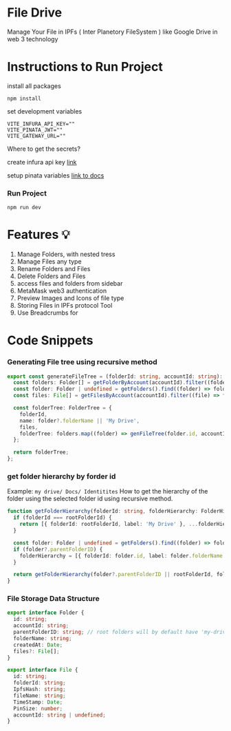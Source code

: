 # File Drive

Manage Your File in IPFs ( Inter Planetory FileSystem ) like Google Drive in web 3 technology

# Instructions to Run Project

install all packages

```
npm install
```

set development variables

```
VITE_INFURA_API_KEY=""
VITE_PINATA_JWT=""
VITE_GATEWAY_URL=""
```

Where to get the secrets?

create infura api key [link](https://docs.infura.io/dashboard/create-api)

setup pinata variables [link to docs](https://docs.pinata.cloud/quickstart/react#create-an-api-key-and-get-gateway-url)

### Run Project

```
npm run dev
```

# Features 💡

1. Manage Folders, with nested tress
2. Manage Files any type
3. Rename Folders and Files
4. Delete Folders and Files
5. access files and folders from sidebar
6. MetaMask web3 authentication
7. Preview Images and Icons of file type
8. Storing Files in IPFs protocol Tool
9. Use Breadcrumbs for

# Code Snippets

### Generating File tree using recursive method

```ts
export const generateFileTree = (folderId: string, accountId: string): FolderTree => {
  const folders: Folder[] = getFolderByAccount(accountId).filter((folder) => folder.parentFolderID === folderId);
  const folder: Folder | undefined = getFolders().find((folder) => folder.id === folderId);
  const files: File[] = getFilesByAccount(accountId).filter((file) => file.folderId === folderId);

  const folderTree: FolderTree = {
    folderId,
    name: folder?.folderName || 'My Drive',
    files,
    folderTree: folders.map((folder) => genFileTree(folder.id, accountId)),
  };

  return folderTree;
};
```

### get folder hierarchy by forder id

Example: `my drive/ Docs/ Identitites`
How to get the hierarchy of the folder using the selected folder id using recursive method.

```ts
function getFolderHierarchy(folderId: string, folderHierarchy: FolderHierarchy[] = []): FolderHierarchy[] {
  if (folderId === rootFolderId) {
    return [{ folderId: rootFolderId, label: 'My Drive' }, ...folderHierarchy];
  }

  const folder: Folder | undefined = getFolders().find((folder) => folder.id === folderId);
  if (folder?.parentFolderID) {
    folderHierarchy = [{ folderId: folder.id, label: folder.folderName }, ...folderHierarchy];
  }

  return getFolderHierarchy(folder?.parentFolderID || rootFolderId, folderHierarchy);
}
```

### File Storage Data Structure

```ts
export interface Folder {
  id: string;
  accountId: string;
  parentFolderID: string; // root folders will by default have 'my-drive'
  folderName: string;
  createdAt: Date;
  files?: File[];
}

export interface File {
  id: string;
  folderId: string;
  IpfsHash: string;
  fileName: string;
  TimeStamp: Date;
  PinSize: number;
  accountId: string | undefined;
}
```
